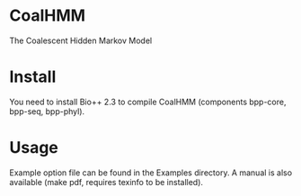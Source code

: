 # CoalHMM
The Coalescent Hidden Markov Model

# Install
You need to install Bio++ 2.3 to compile CoalHMM (components bpp-core, bpp-seq, bpp-phyl).

# Usage
Example option file can be found in the Examples directory. A manual is also available (make pdf, requires texinfo to be installed). 
